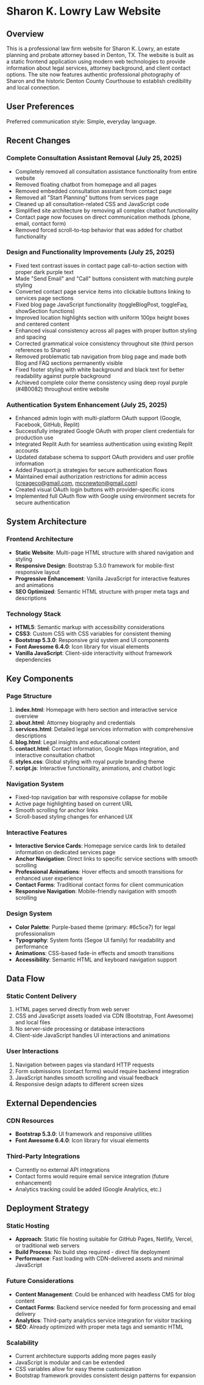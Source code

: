 # Sharon K. Lowry Law Website

## Overview

This is a professional law firm website for Sharon K. Lowry, an estate planning and probate attorney based in Denton, TX. The website is built as a static frontend application using modern web technologies to provide information about legal services, attorney background, and client contact options. The site now features authentic professional photography of Sharon and the historic Denton County Courthouse to establish credibility and local connection.

## User Preferences

Preferred communication style: Simple, everyday language.

## Recent Changes

### Complete Consultation Assistant Removal (July 25, 2025)
- Completely removed all consultation assistance functionality from entire website
- Removed floating chatbot from homepage and all pages
- Removed embedded consultation assistant from contact page
- Removed all "Start Planning" buttons from services page
- Cleaned up all consultation-related CSS and JavaScript code
- Simplified site architecture by removing all complex chatbot functionality
- Contact page now focuses on direct communication methods (phone, email, contact form)
- Removed forced scroll-to-top behavior that was added for chatbot functionality

### Design and Functionality Improvements (July 25, 2025)
- Fixed text contrast issues in contact page call-to-action section with proper dark purple text
- Made "Send Email" and "Call" buttons consistent with matching purple styling
- Converted contact page service items into clickable buttons linking to services page sections
- Fixed blog page JavaScript functionality (toggleBlogPost, toggleFaq, showSection functions)
- Improved location highlights section with uniform 100px height boxes and centered content
- Enhanced visual consistency across all pages with proper button styling and spacing
- Corrected grammatical voice consistency throughout site (third person references to Sharon)
- Removed problematic tab navigation from blog page and made both Blog and FAQ sections permanently visible
- Fixed footer styling with white background and black text for better readability against purple background
- Achieved complete color theme consistency using deep royal purple (#4B0082) throughout entire website

### Authentication System Enhancement (July 25, 2025)
- Enhanced admin login with multi-platform OAuth support (Google, Facebook, GitHub, Replit)
- Successfully integrated Google OAuth with proper client credentials for production use
- Integrated Replit Auth for seamless authentication using existing Replit accounts
- Updated database schema to support OAuth providers and user profile information
- Added Passport.js strategies for secure authentication flows
- Maintained email authorization restrictions for admin access (creageco@gmail.com, mccnewton@gmail.com)
- Created visual OAuth login buttons with provider-specific icons
- Implemented full OAuth flow with Google using environment secrets for secure authentication

## System Architecture

### Frontend Architecture
- **Static Website**: Multi-page HTML structure with shared navigation and styling
- **Responsive Design**: Bootstrap 5.3.0 framework for mobile-first responsive layout
- **Progressive Enhancement**: Vanilla JavaScript for interactive features and animations
- **SEO Optimized**: Semantic HTML structure with proper meta tags and descriptions

### Technology Stack
- **HTML5**: Semantic markup with accessibility considerations
- **CSS3**: Custom CSS with CSS variables for consistent theming
- **Bootstrap 5.3.0**: Responsive grid system and UI components
- **Font Awesome 6.4.0**: Icon library for visual elements
- **Vanilla JavaScript**: Client-side interactivity without framework dependencies

## Key Components

### Page Structure
1. **index.html**: Homepage with hero section and interactive service overview
2. **about.html**: Attorney biography and credentials
3. **services.html**: Detailed legal services information with comprehensive descriptions
4. **blog.html**: Legal insights and educational content
5. **contact.html**: Contact information, Google Maps integration, and interactive consultation chatbot
6. **styles.css**: Global styling with royal purple branding theme
7. **script.js**: Interactive functionality, animations, and chatbot logic

### Navigation System
- Fixed-top navigation bar with responsive collapse for mobile
- Active page highlighting based on current URL
- Smooth scrolling for anchor links
- Scroll-based styling changes for enhanced UX

### Interactive Features
- **Interactive Service Cards**: Homepage service cards link to detailed information on dedicated services page
- **Anchor Navigation**: Direct links to specific service sections with smooth scrolling
- **Professional Animations**: Hover effects and smooth transitions for enhanced user experience
- **Contact Forms**: Traditional contact forms for client communication
- **Responsive Navigation**: Mobile-friendly navigation with smooth scrolling

### Design System
- **Color Palette**: Purple-based theme (primary: #6c5ce7) for legal professionalism
- **Typography**: System fonts (Segoe UI family) for readability and performance
- **Animations**: CSS-based fade-in effects and smooth transitions
- **Accessibility**: Semantic HTML and keyboard navigation support

## Data Flow

### Static Content Delivery
1. HTML pages served directly from web server
2. CSS and JavaScript assets loaded via CDN (Bootstrap, Font Awesome) and local files
3. No server-side processing or database interactions
4. Client-side JavaScript handles UI interactions and animations

### User Interactions
1. Navigation between pages via standard HTTP requests
2. Form submissions (contact forms) would require backend integration
3. JavaScript handles smooth scrolling and visual feedback
4. Responsive design adapts to different screen sizes

## External Dependencies

### CDN Resources
- **Bootstrap 5.3.0**: UI framework and responsive utilities
- **Font Awesome 6.4.0**: Icon library for visual elements

### Third-Party Integrations
- Currently no external API integrations
- Contact forms would require email service integration (future enhancement)
- Analytics tracking could be added (Google Analytics, etc.)

## Deployment Strategy

### Static Hosting
- **Approach**: Static file hosting suitable for GitHub Pages, Netlify, Vercel, or traditional web servers
- **Build Process**: No build step required - direct file deployment
- **Performance**: Fast loading with CDN-delivered assets and minimal JavaScript

### Future Considerations
- **Content Management**: Could be enhanced with headless CMS for blog content
- **Contact Forms**: Backend service needed for form processing and email delivery
- **Analytics**: Third-party analytics service integration for visitor tracking
- **SEO**: Already optimized with proper meta tags and semantic HTML

### Scalability
- Current architecture supports adding more pages easily
- JavaScript is modular and can be extended
- CSS variables allow for easy theme customization
- Bootstrap framework provides consistent design patterns for expansion